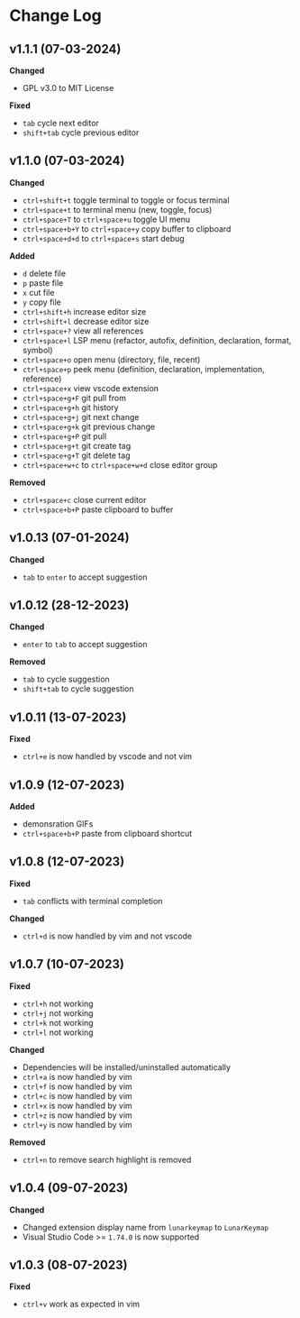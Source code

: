 # Change Log

## v1.1.1 (07-03-2024)

**Changed**

- GPL v3.0 to MIT License

**Fixed**

- `tab` cycle next editor
- `shift+tab` cycle previous editor

## v1.1.0 (07-03-2024)

**Changed**

- `ctrl+shift+t` toggle terminal to toggle or focus terminal
- `ctrl+space+t` to terminal menu (new, toggle, focus)
- `ctrl+space+T` to `ctrl+space+u` toggle UI menu
- `ctrl+space+b+Y` to `ctrl+space+y` copy buffer to clipboard
- `ctrl+space+d+d` to `ctrl+space+s` start debug

**Added**

- `d` delete file
- `p` paste file
- `x` cut file
- `y` copy file
- `ctrl+shift+h` increase editor size
- `ctrl+shift+l` decrease editor size
- `ctrl+space+?` view all references
- `ctrl+space+l` LSP menu (refactor, autofix, definition, declaration, format, symbol)
- `ctrl+space+o` open menu (directory, file, recent)
- `ctrl+space+p` peek menu (definition, declaration, implementation, reference)
- `ctrl+space+x` view vscode extension
- `ctrl+space+g+F` git pull from
- `ctrl+space+g+h` git history
- `ctrl+space+g+j` git next change
- `ctrl+space+g+k` git previous change
- `ctrl+space+g+P` git pull
- `ctrl+space+g+t` git create tag
- `ctrl+space+g+T` git delete tag
- `ctrl+space+w+c` to `ctrl+space+w+d` close editor group

**Removed**

- `ctrl+space+c` close current editor
- `ctrl+space+b+P` paste clipboard to buffer

## v1.0.13 (07-01-2024)

**Changed**

- `tab` to `enter` to accept suggestion

## v1.0.12 (28-12-2023)

**Changed**

- `enter` to `tab` to accept suggestion

**Removed**

- `tab` to cycle suggestion
- `shift+tab` to cycle suggestion

## v1.0.11 (13-07-2023)

**Fixed**

- `ctrl+e` is now handled by vscode and not vim

## v1.0.9 (12-07-2023)

**Added**

- demonsration GIFs
- `ctrl+space+b+P` paste from clipboard shortcut

## v1.0.8 (12-07-2023)

**Fixed**

- `tab` conflicts with terminal completion

**Changed**

- `ctrl+d` is now handled by vim and not vscode

## v1.0.7 (10-07-2023)

**Fixed**

- `ctrl+h` not working
- `ctrl+j` not working
- `ctrl+k` not working
- `ctrl+l` not working

**Changed**

- Dependencies will be installed/uninstalled automatically
- `ctrl+a` is now handled by vim
- `ctrl+f` is now handled by vim
- `ctrl+c` is now handled by vim
- `ctrl+x` is now handled by vim
- `ctrl+z` is now handled by vim
- `ctrl+y` is now handled by vim

**Removed**

- `ctrl+n` to remove search highlight is removed

## v1.0.4 (09-07-2023)

**Changed**

- Changed extension display name from `lunarkeymap` to `LunarKeymap`
- Visual Studio Code >= `1.74.0` is now supported

## v1.0.3 (08-07-2023)

**Fixed**

- `ctrl+v` work as expected in vim
